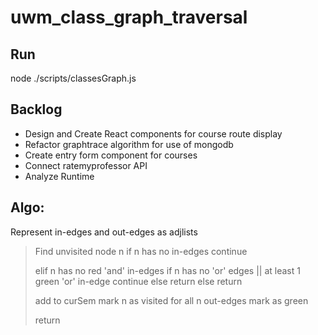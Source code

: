 # uwm_class_graph_traversal

## Run

node ./scripts/classesGraph.js

## Backlog

* Design and Create React components for course route display
* Refactor graphtrace algorithm for use of mongodb
* Create entry form component for courses
* Connect ratemyprofessor API
* Analyze Runtime 



## Algo:
Represent in-edges and out-edges as adjlists

>Find unvisited node n
>    if n has no in-edges
>        continue
>    
>    elif n has no red 'and' in-edges
>        if n has no 'or' edges || at least 1 green 'or' in-edge
>            continue
>        else
>            return
>    else 
>        return
>
>    add to curSem
>    mark n as visited
>    for all n out-edges
>        mark as green
>    
>    return

 